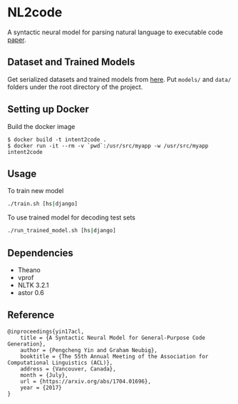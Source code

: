 # NL2code

A syntactic neural model for parsing natural language to executable code [paper](https://arxiv.org/abs/1704.01696).

## Dataset and Trained Models

Get serialized datasets and trained models from [here](https://drive.google.com/drive/folders/0B14lJ2VVvtmJWEQ5RlFjQUY2Vzg). Put `models/` and `data/` folders under the root directory of the project.

## Setting up Docker
Build the docker image
```
$ docker build -t intent2code .
$ docker run -it --rm -v `pwd`:/usr/src/myapp -w /usr/src/myapp intent2code
```
## Usage

To train new model

```bash
./train.sh [hs|django]
```

To use trained model for decoding test sets

```bash
./run_trained_model.sh [hs|django]
```

## Dependencies

* Theano
* vprof
* NLTK 3.2.1
* astor 0.6

## Reference

```
@inproceedings{yin17acl,
    title = {A Syntactic Neural Model for General-Purpose Code Generation},
    author = {Pengcheng Yin and Graham Neubig},
    booktitle = {The 55th Annual Meeting of the Association for Computational Linguistics (ACL)},
    address = {Vancouver, Canada},
    month = {July},
    url = {https://arxiv.org/abs/1704.01696},
    year = {2017}
}
```
